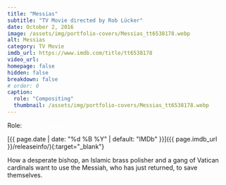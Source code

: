 ```yaml
---
title: "Messias"
subtitle: "TV Movie directed by Rob Lücker"
date: October 2, 2016
image: /assets/img/portfolio-covers/Messias_tt6538178.webp
alt: Messias
category: TV Movie
imdb_url: https://www.imdb.com/title/tt6538178
video_url: 
homepage: false
hidden: false
breakdown: false
# order: 0
caption:
  role: "Compositing"
  thumbnail: /assets/img/portfolio-covers/Messias_tt6538178.webp
---
```

Role: <span style="color:white">{{ page.caption.role | default: "N/A" }}</span>

[{{ page.date | date: "%d %B %Y" | default: "IMDb" }}]({{ page.imdb_url }}/releaseinfo/){:target="_blank"}

How a desperate bishop, an Islamic brass polisher and a gang of Vatican cardinals want to use the Messiah, who has just returned, to save themselves.
